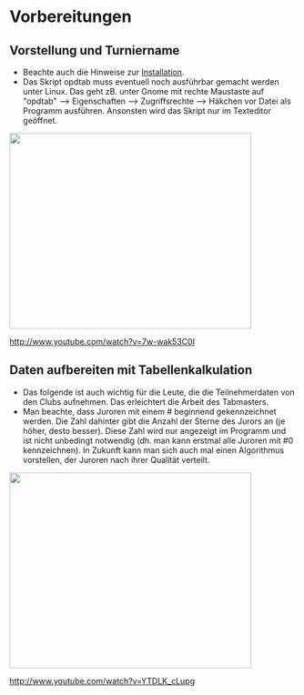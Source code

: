 # Vorbereitungen #

## Vorstellung und Turniername ##
  * Beachte auch die Hinweise zur [Installation](Installation.md).
  * Das Skript opdtab muss eventuell noch ausführbar gemacht werden unter Linux. Das geht zB. unter Gnome mit rechte Maustaste auf "opdtab" --> Eigenschaften --> Zugriffsrechte --> Häkchen vor Datei als Programm ausführen. Ansonsten wird das Skript nur im Texteditor geöffnet.


<a href='http://www.youtube.com/watch?feature=player_embedded&v=7w-wak53C0I' target='_blank'><img src='http://img.youtube.com/vi/7w-wak53C0I/0.jpg' width='425' height=344 /></a>

http://www.youtube.com/watch?v=7w-wak53C0I


## Daten aufbereiten mit Tabellenkalkulation ##
  * Das folgende ist auch wichtig für die Leute, die die Teilnehmerdaten von den Clubs aufnehmen. Das erleichtert die Arbeit des Tabmasters.
  * Man beachte, dass Juroren mit einem # beginnend gekennzeichnet werden. Die Zahl dahinter gibt die Anzahl der Sterne des Jurors an (je höher, desto besser). Diese Zahl wird nur angezeigt im Programm und ist nicht unbedingt notwendig (dh. man kann erstmal alle Juroren mit #0 kennzeichnen). In Zukunft kann man sich auch mal einen Algorithmus vorstellen, der Juroren nach ihrer Qualität verteilt.


<a href='http://www.youtube.com/watch?feature=player_embedded&v=YTDLK_cLupg' target='_blank'><img src='http://img.youtube.com/vi/YTDLK_cLupg/0.jpg' width='425' height=344 /></a>

http://www.youtube.com/watch?v=YTDLK_cLupg